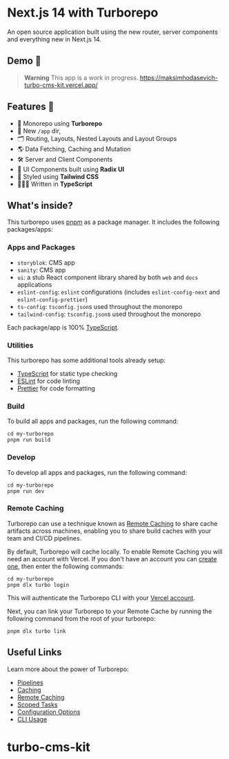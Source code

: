 # Next.js 14 with Turborepo

An open source application built using the new router, server components and everything new in Next.js 14.

## Demo 👀

> **Warning**
> This app is a work in progress.
> https://maksimhodasevich-turbo-cms-kit.vercel.app/

## Features 🌟

- 🚀 Monorepo using **Turborepo**
- 📁 New `/app` dir,
- 🗂️ Routing, Layouts, Nested Layouts and Layout Groups
- 🌎 Data Fetching, Caching and Mutation
- 🛠️ Server and Client Components
- 🧩 UI Components built using **Radix UI**
- 🎨 Styled using **Tailwind CSS**
- 👷🏼‍♂️ Written in **TypeScript**

## What's inside?

This turborepo uses [pnpm](https://pnpm.io) as a package manager. It includes the following packages/apps:

### Apps and Packages

- `storyblok`: CMS app
- `sanity`: CMS app
- `ui`: a stub React component library shared by both `web` and `docs` applications
- `eslint-config`: `eslint` configurations (includes `eslint-config-next` and `eslint-config-prettier`)
- `ts-config`: `tsconfig.json`s used throughout the monorepo
- `tailwind-config`: `tsconfig.json`s used throughout the monorepo

Each package/app is 100% [TypeScript](https://www.typescriptlang.org/).

### Utilities

This turborepo has some additional tools already setup:

- [TypeScript](https://www.typescriptlang.org/) for static type checking
- [ESLint](https://eslint.org/) for code linting
- [Prettier](https://prettier.io) for code formatting

### Build

To build all apps and packages, run the following command:

```
cd my-turborepo
pnpm run build
```

### Develop

To develop all apps and packages, run the following command:

```
cd my-turborepo
pnpm run dev
```

### Remote Caching

Turborepo can use a technique known as [Remote Caching](https://turborepo.org/docs/core-concepts/remote-caching) to share cache artifacts across machines, enabling you to share build caches with your team and CI/CD pipelines.

By default, Turborepo will cache locally. To enable Remote Caching you will need an account with Vercel. If you don't have an account you can [create one](https://vercel.com/signup), then enter the following commands:

```
cd my-turborepo
pnpm dlx turbo login
```

This will authenticate the Turborepo CLI with your [Vercel account](https://vercel.com/docs/concepts/personal-accounts/overview).

Next, you can link your Turborepo to your Remote Cache by running the following command from the root of your turborepo:

```
pnpm dlx turbo link
```

## Useful Links

Learn more about the power of Turborepo:

- [Pipelines](https://turborepo.org/docs/core-concepts/pipelines)
- [Caching](https://turborepo.org/docs/core-concepts/caching)
- [Remote Caching](https://turborepo.org/docs/core-concepts/remote-caching)
- [Scoped Tasks](https://turborepo.org/docs/core-concepts/scopes)
- [Configuration Options](https://turborepo.org/docs/reference/configuration)
- [CLI Usage](https://turborepo.org/docs/reference/command-line-reference)

# turbo-cms-kit
